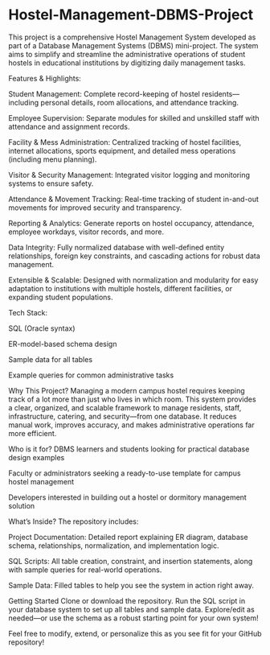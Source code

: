 # Hostel-Management-DBMS-Project

This project is a comprehensive Hostel Management System developed as part of a Database Management Systems (DBMS) mini-project. The system aims to simplify and streamline the administrative operations of student hostels in educational institutions by digitizing daily management tasks.

Features & Highlights:

Student Management: Complete record-keeping of hostel residents—including personal details, room allocations, and attendance tracking.

Employee Supervision: Separate modules for skilled and unskilled staff with attendance and assignment records.

Facility & Mess Administration: Centralized tracking of hostel facilities, internet allocations, sports equipment, and detailed mess operations (including menu planning).

Visitor & Security Management: Integrated visitor logging and monitoring systems to ensure safety.

Attendance & Movement Tracking: Real-time tracking of student in-and-out movements for improved security and transparency.

Reporting & Analytics: Generate reports on hostel occupancy, attendance, employee workdays, visitor records, and more.

Data Integrity: Fully normalized database with well-defined entity relationships, foreign key constraints, and cascading actions for robust data management.

Extensible & Scalable: Designed with normalization and modularity for easy adaptation to institutions with multiple hostels, different facilities, or expanding student populations.

Tech Stack:

SQL (Oracle syntax)

ER-model-based schema design

Sample data for all tables

Example queries for common administrative tasks

Why This Project?
Managing a modern campus hostel requires keeping track of a lot more than just who lives in which room. This system provides a clear, organized, and scalable framework to manage residents, staff, infrastructure, catering, and security—from one database. It reduces manual work, improves accuracy, and makes administrative operations far more efficient.

Who is it for?
DBMS learners and students looking for practical database design examples

Faculty or administrators seeking a ready-to-use template for campus hostel management

Developers interested in building out a hostel or dormitory management solution

What’s Inside?
The repository includes:

Project Documentation: Detailed report explaining ER diagram, database schema, relationships, normalization, and implementation logic.

SQL Scripts: All table creation, constraint, and insertion statements, along with sample queries for real-world operations.

Sample Data: Filled tables to help you see the system in action right away.

Getting Started
Clone or download the repository. Run the SQL script in your database system to set up all tables and sample data. Explore/edit as needed—or use the schema as a robust starting point for your own system!

Feel free to modify, extend, or personalize this as you see fit for your GitHub repository!
